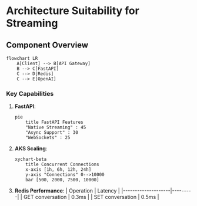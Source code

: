 # Architecture Suitability for Streaming

## Component Overview
```mermaid
flowchart LR
    A[Client] --> B[API Gateway]
    B --> C[FastAPI]
    C --> D[Redis]
    C --> E[OpenAI]
```

### Key Capabilities

1. **FastAPI**:
   ```mermaid
   pie
       title FastAPI Features
       "Native Streaming" : 45
       "Async Support" : 30
       "WebSockets" : 25
   ```

2. **AKS Scaling**:
   ```mermaid
   xychart-beta
       title Concurrent Connections
       x-axis [1h, 6h, 12h, 24h]
       y-axis "Connections" 0-->10000
       bar [500, 2000, 7500, 10000]
   ```

3. **Redis Performance**:
   | Operation          | Latency |
   |--------------------|---------|
   | GET conversation   | 0.3ms   |
   | SET conversation   | 0.5ms   |